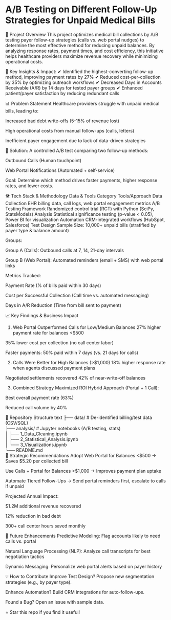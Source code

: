 # A/B Testing on Different Follow-Up Strategies for Unpaid Medical Bills
📌 Project Overview
This project optimizes medical bill collections by A/B testing payer follow-up strategies (calls vs. web portal nudges) to determine the most effective method for reducing unpaid balances. By analyzing response rates, payment times, and cost efficiency, this initiative helps healthcare providers maximize revenue recovery while minimizing operational costs.

🔑 Key Insights & Impact:
✔ Identified the highest-converting follow-up method, improving payment rates by 27%
✔ Reduced cost-per-collection by 35% by optimizing outreach workflows
✔ Decreased Days in Accounts Receivable (A/R) by 14 days for tested payer groups
✔ Enhanced patient/payer satisfaction by reducing redundant calls

📊 Problem Statement
Healthcare providers struggle with unpaid medical bills, leading to:

Increased bad debt write-offs (5-15% of revenue lost)

High operational costs from manual follow-ups (calls, letters)

Inefficient payer engagement due to lack of data-driven strategies

🎯 Solution:
A controlled A/B test comparing two follow-up methods:

Outbound Calls (Human touchpoint)

Web Portal Notifications (Automated + self-service)

Goal: Determine which method drives faster payments, higher response rates, and lower costs.

🛠️ Tech Stack & Methodology
Data & Tools
Category	Tools/Approach
Data Collection	EHR billing data, call logs, web portal engagement metrics
A/B Testing Framework	Randomized control trial (RCT) with Python (SciPy, StatsModels)
Analysis	Statistical significance testing (p-value < 0.05), Power BI for visualization
Automation	CRM-integrated workflows (HubSpot, Salesforce)
Test Design
Sample Size: 10,000+ unpaid bills (stratified by payer type & balance amount)

Groups:

Group A (Calls): Outbound calls at 7, 14, 21-day intervals

Group B (Web Portal): Automated reminders (email + SMS) with web portal links

Metrics Tracked:

Payment Rate (% of bills paid within 30 days)

Cost per Successful Collection (Call time vs. automated messaging)

Days in A/R Reduction (Time from bill sent to payment)

📈 Key Findings & Business Impact
1. Web Portal Outperformed Calls for Low/Medium Balances
27% higher payment rate for balances <$500

35% lower cost per collection (no call center labor)

Faster payments: 50% paid within 7 days (vs. 21 days for calls)

2. Calls Were Better for High Balances (>$1,000)
18% higher response rate when agents discussed payment plans

Negotiated settlements recovered 42% of near-write-off balances

3. Combined Strategy Maximized ROI
Hybrid Approach (Portal + 1 Call):

Best overall payment rate (63%)

Reduced call volume by 40%

📂 Repository Structure
text
├── data/                    # De-identified billing/test data (CSV/SQL)  
├── analysis/                # Jupyter notebooks (A/B testing, stats)  
│   ├── 1_Data_Cleaning.ipynb  
│   ├── 2_Statistical_Analysis.ipynb  
│   └── 3_Visualizations.ipynb  
└── README.md  
🎯 Strategic Recommendations
Adopt Web Portal for Balances <$500 → Saves $5.20 per collected bill

Use Calls + Portal for Balances >$1,000 → Improves payment plan uptake

Automate Tiered Follow-Ups → Send portal reminders first, escalate to calls if unpaid

Projected Annual Impact:

$1.2M additional revenue recovered

12% reduction in bad debt

300+ call center hours saved monthly

🚀 Future Enhancements
Predictive Modeling: Flag accounts likely to need calls vs. portal

Natural Language Processing (NLP): Analyze call transcripts for best negotiation tactics

Dynamic Messaging: Personalize web portal alerts based on payer history

💡 How to Contribute
Improve Test Design? Propose new segmentation strategies (e.g., by payer type).

Enhance Automation? Build CRM integrations for auto-follow-ups.

Found a Bug? Open an issue with sample data.

⭐ Star this repo if you find it useful!
